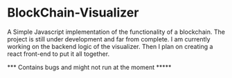 # BlockChain-Visualizer
A Simple Javascript implementation of the functionality of a blockchain. The project is still under development and far from complete. I am currently working on the backend logic of the visualizer. Then I plan on creating a react front-end to put it all together.

*** Contains bugs and might not run at the moment *****
